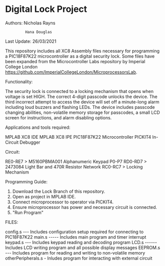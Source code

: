 # Digital Lock Project
Authors:     Nicholas Rayns

             Hana Douglas
             
Last Update: 26/03/2021

          
This repository includes all XC8 Assembly files necessary for programming a PIC18F87K22 microcontroller as a digital security lock. Some files have been expanded from the Microcontroller Labs repository by Imperial College London https://github.com/ImperialCollegeLondon/MicroprocessorsLab.


Functionality: 

The security lock is connected to a locking mechanism that opens when voltage is set HIGH. The correct 4-digit passcode unlocks the device. The third incorrect attempt to access the device will set off a minute-long alarm including loud buzzers and flashing LEDs. The device includes passcode changing abilities, non-volatile memory storage for passcodes, a small LCD screen for instructions, and alarm disabling options. 


Applications and tools required: 

MPLAB XC8 IDE
MPLAB XC8 IPE 
PIC18F87K22 Microcontroller
PICKIT4 In-Circuit Debugger 


Circuit:

RE0-RE7 > M5160PBMA001 Alphanumeric Keypad P0-P7
RD0-RD7 > 2473084 Light Bar and 470R Resistor Network
RC0-RC7 > Locking Mechanism 


Programming Guide: 

1. Download the Lock Branch of this repository. 
2. Open as project in MPLAB IDE. 
3. Connect microprocessor to operator via PICKIT4. 
4. Ensure microprocessor has power and necessary circuit is connected. 
5. "Run Program" 


FILES: 

config.s --- Includes configuration setup required for connecting to PIC18F87K22
main.s ----- Includes main program and timer interrupt
keypad.s --- Includes keypad reading and decoding program 
LCD.s ------ Includes LCD writing program and all possible display messages
EEPROM.s --- Includes program for reading and writing to non-volatile memory
otherPeripherals.s - Inludes program for interacting with external circuit 
